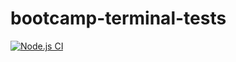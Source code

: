 # bootcamp-terminal-tests

[![Node.js CI](https://github.com/Rhyno150/bootcamp-terminal-tests/actions/workflows/node.js.yml/badge.svg)](https://github.com/Rhyno150/bootcamp-terminal-tests/actions/workflows/node.js.yml)
